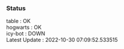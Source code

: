 ### Status


table : OK  
hogwarts : OK  
icy-bot : DOWN  
Latest Update : 2022-10-30 07:09:52.533515
